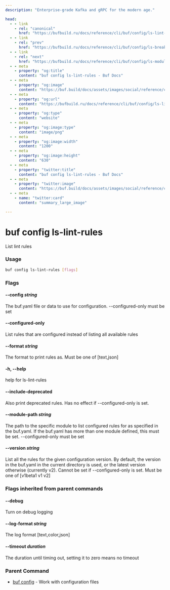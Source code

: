 ```yaml
---
description: "Enterprise-grade Kafka and gRPC for the modern age."

head:
  - - link
    - rel: "canonical"
      href: "https://bufbuild.ru/docs/reference/cli/buf/config/ls-lint-rules/"
  - - link
    - rel: "prev"
      href: "https://bufbuild.ru/docs/reference/cli/buf/config/ls-breaking-rules/"
  - - link
    - rel: "next"
      href: "https://bufbuild.ru/docs/reference/cli/buf/config/ls-modules/"
  - - meta
    - property: "og:title"
      content: "buf config ls-lint-rules - Buf Docs"
  - - meta
    - property: "og:image"
      content: "https://buf.build/docs/assets/images/social/reference/cli/buf/config/ls-lint-rules.png"
  - - meta
    - property: "og:url"
      content: "https://bufbuild.ru/docs/reference/cli/buf/config/ls-lint-rules/"
  - - meta
    - property: "og:type"
      content: "website"
  - - meta
    - property: "og:image:type"
      content: "image/png"
  - - meta
    - property: "og:image:width"
      content: "1200"
  - - meta
    - property: "og:image:height"
      content: "630"
  - - meta
    - property: "twitter:title"
      content: "buf config ls-lint-rules - Buf Docs"
  - - meta
    - property: "twitter:image"
      content: "https://buf.build/docs/assets/images/social/reference/cli/buf/config/ls-lint-rules.png"
  - - meta
    - name: "twitter:card"
      content: "summary_large_image"

---
```


# buf config ls-lint-rules

List lint rules

### Usage

```sh
buf config ls-lint-rules [flags]
```

### Flags

#### \--config _string_

The buf.yaml file or data to use for configuration. --configured-only must be set

#### \--configured-only

List rules that are configured instead of listing all available rules

#### \--format _string_

The format to print rules as. Must be one of \[text,json\]

#### \-h, --help

help for ls-lint-rules

#### \--include-deprecated

Also print deprecated rules. Has no effect if --configured-only is set.

#### \--module-path _string_

The path to the specific module to list configured rules for as specified in the buf.yaml. If the buf.yaml has more than one module defined, this must be set. --configured-only must be set

#### \--version _string_

List all the rules for the given configuration version. By default, the version in the buf.yaml in the current directory is used, or the latest version otherwise (currently v2). Cannot be set if --configured-only is set. Must be one of \[v1beta1 v1 v2\]

### Flags inherited from parent commands

#### \--debug

Turn on debug logging

#### \--log-format _string_

The log format \[text,color,json\]

#### \--timeout _duration_

The duration until timing out, setting it to zero means no timeout

### Parent Command

- [buf config](../) - Work with configuration files
